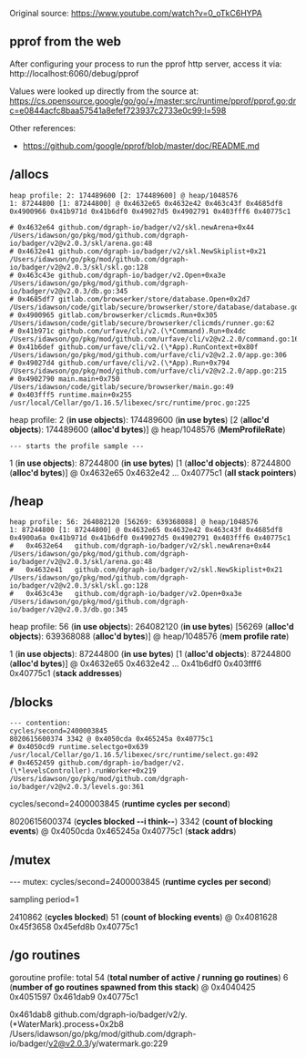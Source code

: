 Original source: https://www.youtube.com/watch?v=0_oTkC6HYPA

## pprof from the web

After configuring your process to run the pprof http server, access it via: http://localhost:6060/debug/pprof

Values were looked up directly from the source at: https://cs.opensource.google/go/go/+/master:src/runtime/pprof/pprof.go;drc=e0844acfc8baa57541a8efef723937c2733e0c99;l=598

Other references:

- https://github.com/google/pprof/blob/master/doc/README.md

## /allocs

```
heap profile: 2: 174489600 [2: 174489600] @ heap/1048576
1: 87244800 [1: 87244800] @ 0x4632e65 0x4632e42 0x463c43f 0x4685df8 0x4900966 0x41b971d 0x41b6df0 0x49027d5 0x4902791 0x403fff6 0x40775c1

# 0x4632e64 github.com/dgraph-io/badger/v2/skl.newArena+0x44 /Users/idawson/go/pkg/mod/github.com/dgraph-io/badger/v2@v2.0.3/skl/arena.go:48
# 0x4632e41 github.com/dgraph-io/badger/v2/skl.NewSkiplist+0x21 /Users/idawson/go/pkg/mod/github.com/dgraph-io/badger/v2@v2.0.3/skl/skl.go:128
# 0x463c43e github.com/dgraph-io/badger/v2.Open+0xa3e /Users/idawson/go/pkg/mod/github.com/dgraph-io/badger/v2@v2.0.3/db.go:345
# 0x4685df7 gitlab.com/browserker/store/database.Open+0x2d7 /Users/idawson/code/gitlab/secure/browserker/store/database/database.go:39
# 0x4900965 gitlab.com/browserker/clicmds.Run+0x305 /Users/idawson/code/gitlab/secure/browserker/clicmds/runner.go:62
# 0x41b971c github.com/urfave/cli/v2.(\*Command).Run+0x4dc /Users/idawson/go/pkg/mod/github.com/urfave/cli/v2@v2.2.0/command.go:164
# 0x41b6def github.com/urfave/cli/v2.(\*App).RunContext+0x80f /Users/idawson/go/pkg/mod/github.com/urfave/cli/v2@v2.2.0/app.go:306
# 0x49027d4 github.com/urfave/cli/v2.(\*App).Run+0x794 /Users/idawson/go/pkg/mod/github.com/urfave/cli/v2@v2.2.0/app.go:215
# 0x4902790 main.main+0x750 /Users/idawson/code/gitlab/secure/browserker/main.go:49
# 0x403fff5 runtime.main+0x255 /usr/local/Cellar/go/1.16.5/libexec/src/runtime/proc.go:225
```

heap profile: 2 (**in use objects**): 174489600 (**in use bytes**) [2 (**alloc'd objects**): 174489600 (**alloc'd bytes**)] @ heap/1048576 (**MemProfileRate**)

`--- starts the profile sample ---`

1 (**in use objects**): 87244800 (**in use bytes**) [1 (**alloc'd objects**): 87244800 (**alloc'd bytes**)] @ 0x4632e65 0x4632e42 ... 0x40775c1 (**all stack pointers**)

## /heap

```
heap profile: 56: 264082120 [56269: 639368088] @ heap/1048576
1: 87244800 [1: 87244800] @ 0x4632e65 0x4632e42 0x463c43f 0x4685df8 0x4900a6a 0x41b971d 0x41b6df0 0x49027d5 0x4902791 0x403fff6 0x40775c1
#	0x4632e64	github.com/dgraph-io/badger/v2/skl.newArena+0x44	/Users/idawson/go/pkg/mod/github.com/dgraph-io/badger/v2@v2.0.3/skl/arena.go:48
#	0x4632e41	github.com/dgraph-io/badger/v2/skl.NewSkiplist+0x21	/Users/idawson/go/pkg/mod/github.com/dgraph-io/badger/v2@v2.0.3/skl/skl.go:128
#	0x463c43e	github.com/dgraph-io/badger/v2.Open+0xa3e		/Users/idawson/go/pkg/mod/github.com/dgraph-io/badger/v2@v2.0.3/db.go:345
```

heap profile: 56 (**in use objects**): 264082120 (**in use bytes**) [56269 (**alloc'd objects**): 639368088 (**alloc'd bytes**)] @ heap/1048576 (**mem profile rate**)

1 (**in use objects**): 87244800 (**in use bytes**) [1 (**alloc'd objects**): 87244800 (**alloc'd bytes**)] @ 0x4632e65 0x4632e42 ... 0x41b6df0 0x403fff6 0x40775c1 (**stack addresses**)

## /blocks

```
--- contention:
cycles/second=2400003845
8020615600374 3342 @ 0x4050cda 0x465245a 0x40775c1
# 0x4050cd9 runtime.selectgo+0x639 /usr/local/Cellar/go/1.16.5/libexec/src/runtime/select.go:492
# 0x4652459 github.com/dgraph-io/badger/v2.(\*levelsController).runWorker+0x219 /Users/idawson/go/pkg/mod/github.com/dgraph-io/badger/v2@v2.0.3/levels.go:361
```

cycles/second=2400003845 (**runtime cycles per second**)

8020615600374 (**cycles blocked --i think--**) 3342 (**count of blocking events**) @ 0x4050cda 0x465245a 0x40775c1 (**stack addrs**)

## /mutex

--- mutex:
cycles/second=2400003845 (**runtime cycles per second**)

sampling period=1

2410862 (**cycles blocked**) 51 (**count of blocking events**) @ 0x4081628 0x45f3658 0x45efd8b 0x40775c1

## /go routines

goroutine profile: total 54 (**total number of active / running go routines**)
6 (**number of go routines spawned from this stack**) @ 0x4040425 0x4051597 0x461dab9 0x40775c1

0x461dab8 github.com/dgraph-io/badger/v2/y.(\*WaterMark).process+0x2b8 /Users/idawson/go/pkg/mod/github.com/dgraph-io/badger/v2@v2.0.3/y/watermark.go:229

